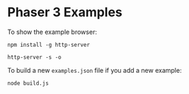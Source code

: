 # Phaser 3 Examples

To show the example browser:

`npm install -g http-server`

`http-server -s -o`

To build a new `examples.json` file if you add a new example:

`node build.js`

